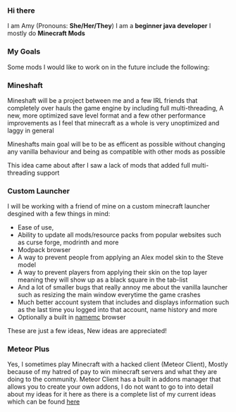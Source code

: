 ### Hi there


I am Amy (Pronouns: **She/Her/They**)
I am a **beginner java developer**
I mostly do **Minecraft Mods**


### My Goals


Some mods I would like to work on in the future include the following:


### Mineshaft


Mineshaft will be a project between me and a few IRL friends that completely over hauls the game engine by including full multi-threading, A new, more optimized save level format and a few other performance improvements as I feel that minecraft as a whole is very unoptimized and laggy in general

Mineshafts main goal will be to be as efficent as possible without changing any vanilla behaviour and being as compatible with other mods as possible

This idea came about after I saw a lack of mods that added full multi-threading support


### Custom Launcher


I will be working with a friend of mine on a custom minecraft launcher desgined with a few things in mind: 

- Ease of use, 
- Ability to update all mods/resource packs from popular websites such as curse forge, modrinth and more
- Modpack browser 
- A way to prevent people from applying an Alex model skin to the Steve model
- A way to prevent players from applying their skin on the top layer meaning they will show up as a black square in the tab-list
- And a lot of smaller bugs that really annoy me about the vanilla launcher such as resizing the main window everytime the game crashes 
- Much better account system that includes and displays information such as the last time you logged into that account, name history and more
- Optionally a built in [namemc](namemc.com) browser

These are just a few ideas, New ideas are appreciated!

### Meteor Plus


Yes, I sometimes play Minecraft with a hacked client (Meteor Client), Mostly because of my hatred of pay to win minecraft servers and what they are doing to the community.
Meteor Client has a built in addons manager that allows you to create your own addons, I do not want to go to into detail about my ideas for it here as there is a complete list of my current ideas which can be found [here](https://github.com/Funtimes909/Meteor-Plus/blob/main/Ideas.txt)
